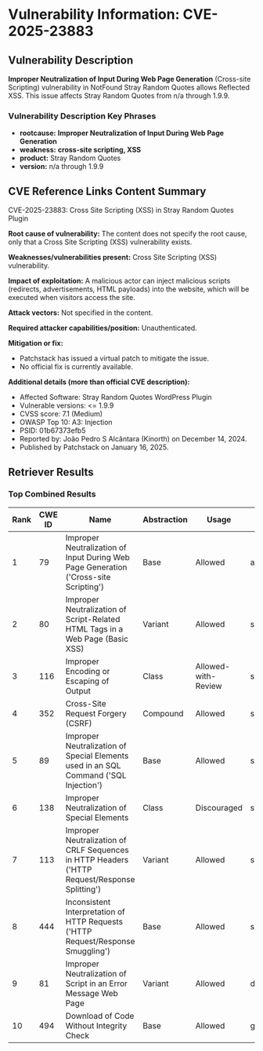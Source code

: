 # Vulnerability Information: CVE-2025-23883

## Vulnerability Description
**Improper Neutralization of Input During Web Page Generation** (Cross-site Scripting) vulnerability in NotFound Stray Random Quotes allows Reflected XSS. This issue affects Stray Random Quotes from n/a through 1.9.9.

### Vulnerability Description Key Phrases
- **rootcause:** **Improper Neutralization of Input During Web Page Generation**
- **weakness:** **cross-site scripting, XSS**
- **product:** Stray Random Quotes
- **version:** n/a through 1.9.9

## CVE Reference Links Content Summary
CVE-2025-23883: Cross Site Scripting (XSS) in Stray Random Quotes Plugin

**Root cause of vulnerability:**
The content does not specify the root cause, only that a Cross Site Scripting (XSS) vulnerability exists.

**Weaknesses/vulnerabilities present:**
Cross Site Scripting (XSS) vulnerability.

**Impact of exploitation:**
A malicious actor can inject malicious scripts (redirects, advertisements, HTML payloads) into the website, which will be executed when visitors access the site.

**Attack vectors:**
Not specified in the content.

**Required attacker capabilities/position:**
Unauthenticated.

**Mitigation or fix:**
- Patchstack has issued a virtual patch to mitigate the issue.
- No official fix is currently available.

**Additional details (more than official CVE description):**
- Affected Software: Stray Random Quotes WordPress Plugin
- Vulnerable versions: <= 1.9.9
- CVSS score: 7.1 (Medium)
- OWASP Top 10: A3: Injection
- PSID: 01b67373efb5
- Reported by: João Pedro S Alcântara (Kinorth) on December 14, 2024.
- Published by Patchstack on January 16, 2025.

## Retriever Results

### Top Combined Results

| Rank | CWE ID | Name | Abstraction | Usage  | Retrievers | Individual Scores |
|------|--------|------|-------------|-------|------------|-------------------|
| 1 | 79 | Improper Neutralization of Input During Web Page Generation ('Cross-site Scripting') | Base | Allowed | alternate_terms | 1.000 |
| 2 | 80 | Improper Neutralization of Script-Related HTML Tags in a Web Page (Basic XSS) | Variant | Allowed | sparse | 0.235 |
| 3 | 116 | Improper Encoding or Escaping of Output | Class | Allowed-with-Review | sparse | 0.232 |
| 4 | 352 | Cross-Site Request Forgery (CSRF) | Compound | Allowed | sparse | 0.206 |
| 5 | 89 | Improper Neutralization of Special Elements used in an SQL Command ('SQL Injection') | Base | Allowed | sparse | 0.199 |
| 6 | 138 | Improper Neutralization of Special Elements | Class | Discouraged | sparse | 0.182 |
| 7 | 113 | Improper Neutralization of CRLF Sequences in HTTP Headers ('HTTP Request/Response Splitting') | Variant | Allowed | sparse | 0.181 |
| 8 | 444 | Inconsistent Interpretation of HTTP Requests ('HTTP Request/Response Smuggling') | Base | Allowed | sparse | 0.178 |
| 9 | 81 | Improper Neutralization of Script in an Error Message Web Page | Variant | Allowed | dense | 0.677 |
| 10 | 494 | Download of Code Without Integrity Check | Base | Allowed | graph | 0.002 |

